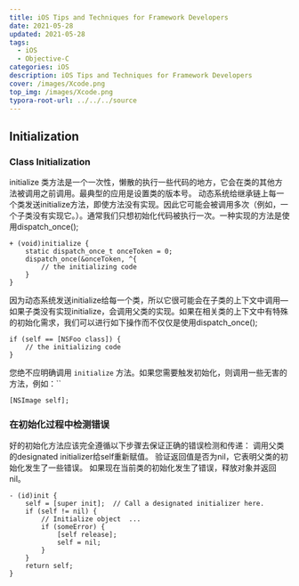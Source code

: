 ```yaml
---
title: iOS Tips and Techniques for Framework Developers
date: 2021-05-28
updated: 2021-05-28
tags: 
  - iOS
  - Objective-C
categories: iOS
description: iOS Tips and Techniques for Framework Developers 
cover: /images/Xcode.png
top_img: /images/Xcode.png
typora-root-url: ../../../source
---
```


## Initialization

### Class Initialization

initialize 类方法是一个一次性，懒散的执行一些代码的地方，它会在类的其他方法被调用之前调用。最典型的应用是设置类的版本号。 动态系统给继承链上每一个类发送initialize方法，即使方法没有实现。因此它可能会被调用多次（例如，一个子类没有实现它。）。通常我们只想初始化代码被执行一次。一种实现的方法是使用dispatch_once();

```objc
+ (void)initialize {
    static dispatch_once_t onceToken = 0;
    dispatch_once(&onceToken, ^{
        // the initializing code
    }
}
```

因为动态系统发送initialize给每一个类，所以它很可能会在子类的上下文中调用—如果子类没有实现initialize，会调用父类的实现。如果在相关类的上下文中有特殊的初始化需求，我们可以进行如下操作而不仅仅是使用dispatch_once();

```objc
if (self == [NSFoo class]) {
    // the initializing code
}
```

您绝不应明确调用 `initialize` 方法。如果您需要触发初始化，则调用一些无害的方法，例如：``

```objc
[NSImage self];
```

### 在初始化过程中检测错误

好的初始化方法应该完全遵循以下步骤去保证正确的错误检测和传递： 调用父类的designated initializer给self重新赋值。 验证返回值是否为nil，它表明父类的初始化发生了一些错误。 如果现在当前类的初始化发生了错误，释放对象并返回nil。

```objc
- (id)init {
    self = [super init];  // Call a designated initializer here.
    if (self != nil) {
        // Initialize object  ...
        if (someError) {
            [self release];
            self = nil;
        }
    }
    return self;
}
```

